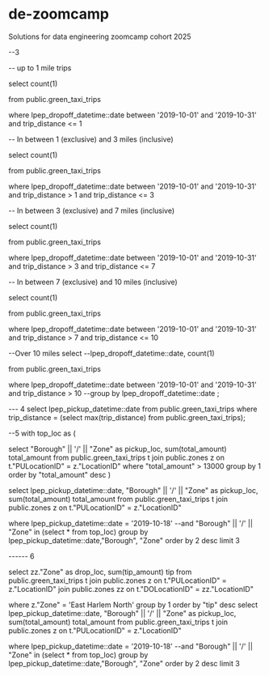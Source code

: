# de-zoomcamp
Solutions for data engineering zoomcamp cohort 2025

--3

-- up to 1 mile trips

select 
count(1)

from public.green_taxi_trips 

where lpep_dropoff_datetime::date between '2019-10-01' and '2019-10-31' 
  and trip_distance  <= 1


-- In between 1 (exclusive) and 3 miles (inclusive)

select 
count(1)

from public.green_taxi_trips 

where lpep_dropoff_datetime::date between '2019-10-01' and '2019-10-31' 
  and trip_distance > 1 and trip_distance <= 3


-- In between 3 (exclusive) and 7 miles (inclusive)

select 
count(1)

from public.green_taxi_trips 

where lpep_dropoff_datetime::date between '2019-10-01' and '2019-10-31' 
  and trip_distance > 3 and trip_distance <= 7

-- In between 7 (exclusive) and 10 miles (inclusive)

select 
count(1)

from public.green_taxi_trips 

where lpep_dropoff_datetime::date between '2019-10-01' and '2019-10-31' 
  and trip_distance > 7 and trip_distance <= 10


--Over 10 miles
select 
--lpep_dropoff_datetime::date,
count(1)

from public.green_taxi_trips 

where lpep_dropoff_datetime::date between '2019-10-01' and '2019-10-31' 
and trip_distance > 10
--group by lpep_dropoff_datetime::date
;




--- 4
select lpep_pickup_datetime::date 
from public.green_taxi_trips
where trip_distance = (select max(trip_distance) from public.green_taxi_trips);


--5
with top_loc as (

select "Borough" || '/' || "Zone" as pickup_loc, sum(total_amount) total_amount
   from public.green_taxi_trips t
   join public.zones z on t."PULocationID" = z."LocationID"
   where "total_amount" > 13000
   group by 1   
   order by "total_amount" desc
)

select lpep_pickup_datetime::date, "Borough" || '/' || "Zone" as pickup_loc, sum(total_amount) total_amount
from public.green_taxi_trips t
   join public.zones z on t."PULocationID" = z."LocationID"

where lpep_pickup_datetime::date = '2019-10-18' --and "Borough" || '/' || "Zone" in (select * from top_loc) 
group by lpep_pickup_datetime::date,"Borough", "Zone"
order by 2 desc
limit 3



------ 6

select zz."Zone" as drop_loc, sum(tip_amount) tip
from public.green_taxi_trips t
   join public.zones z on t."PULocationID" = z."LocationID"
   join public.zones zz on t."DOLocationID" = zz."LocationID"

   where z."Zone" = 'East Harlem North'
   group by 1
   order by "tip" desc
select lpep_pickup_datetime::date, "Borough" || '/' || "Zone" as pickup_loc, sum(total_amount) total_amount
from public.green_taxi_trips t
   join public.zones z on t."PULocationID" = z."LocationID"

where lpep_pickup_datetime::date = '2019-10-18' --and "Borough" || '/' || "Zone" in (select * from top_loc) 
group by lpep_pickup_datetime::date,"Borough", "Zone"
order by 2 desc
limit 3
